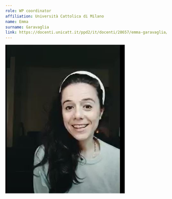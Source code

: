```yaml
---
role: WP coordinator
affiliation: Università Cattolica di Milano
name: Emma
surname: Garavaglia
link: https://docenti.unicatt.it/ppd2/it/docenti/28657/emma-garavaglia/profilo
---
```


![{name} {surname}](./profile.jpg)